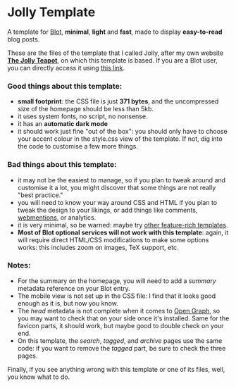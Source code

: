 # Jolly Template

A template for [Blot](https://blot.im), **minimal**, **light** and **fast**, made to display **easy-to-read** blog posts.

These are the files of the template that I called Jolly, after my own website **[The Jolly Teapot](https://thejollyteapot.com)**, on which this template is based. If you are a Blot user, you can directly access it using [this link](https://blot.im/settings/template/share/2b97e53f-3809-42f2-bd68-28c6d2294c4d).

### Good things about this template:
- **small footprint**: the CSS file is just **371 bytes**, and the uncompressed size of the homepage should be less than 5kb.
- it uses system fonts, no script, no nonsense.
- it has an **automatic dark mode**
- it should work just fine "out of the box": you should only have to choose your accent colour in the style.css view of the template. If not, dig into the code to customise a few more things.

### Bad things about this template:
- it may not be the easiest to manage, so if you plan to tweak around and customise it a lot, you might discover that some things are not really "best practice."
- you will need to know your way around CSS and HTML if you plan to tweak the design to your likings, or add things like comments, [webmentions](https://www.w3.org/TR/webmention/), or analytics.
- it is very minimal, so be warned: maybe try [other feature-rich templates](https://blot.im/templates).
- **Most of Blot optional services will not work with this template**: again, it will require direct HTML/CSS modifications to make some options works: this includes zoom on images, TeX support, etc.

### Notes:
- For the summary on the homepage, you will need to add a _summary_ metadata reference on your Blot entry.
- The mobile view is not set up in the CSS file: I find that it looks good enough as it is, but now you know.
- The _head_ metadata is not complete when it comes to [Open Graph](https://ogp.me), so you may want to check that on your side once it's installed. Same for the favicon parts, it should work, but maybe good to double check on your end.
- On this template, the _search_, _tagged_, and _archive_ pages use the same code: if you want to remove the _tagged_ part, be sure to check the three pages.

Finally, if you see anything wrong with this template or one of its files, well, you know what to do.
